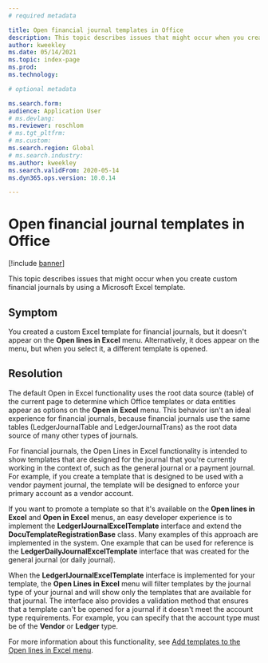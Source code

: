 ```yaml
---
# required metadata

title: Open financial journal templates in Office 
description: This topic describes issues that might occur when you create custom financial journals by using a Microsoft Excel template.
author: kweekley
ms.date: 05/14/2021
ms.topic: index-page
ms.prod: 
ms.technology: 

# optional metadata

ms.search.form: 
audience: Application User
# ms.devlang: 
ms.reviewer: roschlom
# ms.tgt_pltfrm: 
# ms.custom: 
ms.search.region: Global 
# ms.search.industry: 
ms.author: kweekley
ms.search.validFrom: 2020-05-14
ms.dyn365.ops.version: 10.0.14

---
```


# Open financial journal templates in Office

[!include [banner](../includes/banner.md)]

This topic describes issues that might occur when you create custom financial journals by using a Microsoft Excel template.

## Symptom

You created a custom Excel template for financial journals, but it doesn't appear on the **Open lines in Excel** menu. Alternatively, it does appear on the menu, but when you select it, a different template is opened.

## Resolution

The default Open in Excel functionality uses the root data source (table) of the current page to determine which Office templates or data entities appear as options on the **Open in Excel** menu. This behavior isn't an ideal experience for financial journals, because financial journals use the same tables (LedgerJournalTable and LedgerJournalTrans) as the root data source of many other types of journals.

For financial journals, the Open Lines in Excel functionality is intended to show templates that are designed for the journal that you're currently working in the context of, such as the general journal or a payment journal. For example, if you create a template that is designed to be used with a vendor payment journal, the template will be designed to enforce your primary account as a vendor account.

If you want to promote a template so that it's available on the **Open lines in Excel** and **Open in Excel** menus, an easy developer experience is to implement the **LedgerIJournalExcelTemplate** interface and extend the **DocuTemplateRegistrationBase** class. Many examples of this approach are implemented in the system. One example that can be used for reference is the **LedgerDailyJournalExcelTemplate** interface that was created for the general journal (or daily journal).

When the **LedgerIJournalExcelTemplate** interface is implemented for your template, the **Open Lines in Excel** menu will filter templates by the journal type of your journal and will show only the templates that are available for that journal. The interface also provides a validation method that ensures that a template can't be opened for a journal if it doesn't meet the account type requirements. For example, you can specify that the account type must be of the **Vendor** or **Ledger** type.

For more information about this functionality, see [Add templates to the Open lines in Excel menu](../../fin-ops-core/dev-itpro/user-interface/add-templates-open-lines-excel-menu.md).
